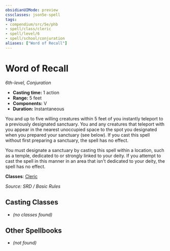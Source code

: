 ```yaml
---
obsidianUIMode: preview
cssclasses: json5e-spell
tags:
- compendium/src/5e/phb
- spell/class/cleric
- spell/level/6
- spell/school/conjuration
aliases: ["Word of Recall"]
---
```

# Word of Recall
*6th-level, Conjuration*  

- **Casting time:** 1 action
- **Range:** 5 feet
- **Components:** V
- **Duration:** Instantaneous

You and up to five willing creatures within 5 feet of you instantly teleport to a previously designated sanctuary. You and any creatures that teleport with you appear in the nearest unoccupied space to the spot you designated when you prepared your sanctuary (see below). If you cast this spell without first preparing a sanctuary, the spell has no effect.

You must designate a sanctuary by casting this spell within a location, such as a temple, dedicated to or strongly linked to your deity. If you attempt to cast the spell in this manner in an area that isn't dedicated to your deity, the spell has no effect.

**Classes**: [Cleric](compendium/classes/cleric.md)

*Source: SRD / Basic Rules*

## Casting Classes
- *(no classes found)*

## Other Spellbooks
- *(not found)*
